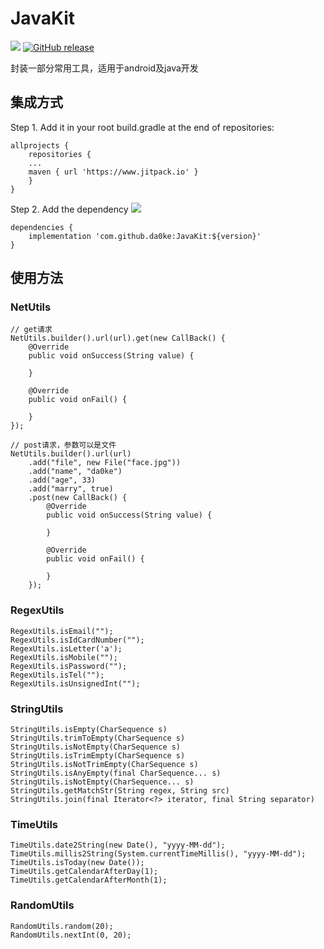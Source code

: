 # JavaKit
[![](https://jitpack.io/v/da0ke/JavaKit.svg)](https://jitpack.io/#da0ke/JavaKit)
[![GitHub release](https://img.shields.io/github/tag/da0ke/JavaKit.svg)](https://github.com/da0ke/JavaKit/tags)

封装一部分常用工具，适用于android及java开发

## 集成方式
Step 1. Add it in your root build.gradle at the end of repositories:
```
allprojects {
	repositories {
	...
	maven { url 'https://www.jitpack.io' }
	}
}
```

Step 2. Add the dependency
[![](https://jitpack.io/v/da0ke/JavaKit.svg)](https://jitpack.io/#da0ke/JavaKit)
```
dependencies {
	implementation 'com.github.da0ke:JavaKit:${version}'
}
```

## 使用方法
### NetUtils
```
// get请求
NetUtils.builder().url(url).get(new CallBack() {
	@Override
	public void onSuccess(String value) {
	
	}
			
	@Override
	public void onFail() {
	
	}
});

// post请求，参数可以是文件
NetUtils.builder().url(url)
	.add("file", new File("face.jpg"))
	.add("name", "da0ke")
	.add("age", 33)
	.add("marry", true)
	.post(new CallBack() {
		@Override
		public void onSuccess(String value) {
	
		}
	
		@Override
		public void onFail() {
	
		}
	});
```

### RegexUtils
```
RegexUtils.isEmail("");
RegexUtils.isIdCardNumber("");
RegexUtils.isLetter('a');
RegexUtils.isMobile("");
RegexUtils.isPassword("");
RegexUtils.isTel("");
RegexUtils.isUnsignedInt("");
```

### StringUtils
```
StringUtils.isEmpty(CharSequence s)
StringUtils.trimToEmpty(CharSequence s)
StringUtils.isNotEmpty(CharSequence s)
StringUtils.isTrimEmpty(CharSequence s)
StringUtils.isNotTrimEmpty(CharSequence s)
StringUtils.isAnyEmpty(final CharSequence... s)
StringUtils.isNotEmpty(CharSequence... s)
StringUtils.getMatchStr(String regex, String src)
StringUtils.join(final Iterator<?> iterator, final String separator)
```

### TimeUtils
```
TimeUtils.date2String(new Date(), "yyyy-MM-dd");
TimeUtils.millis2String(System.currentTimeMillis(), "yyyy-MM-dd");
TimeUtils.isToday(new Date());
TimeUtils.getCalendarAfterDay(1);
TimeUtils.getCalendarAfterMonth(1);
```

### RandomUtils
```
RandomUtils.random(20);
RandomUtils.nextInt(0, 20);
```